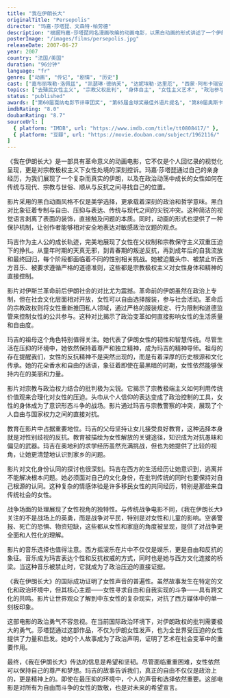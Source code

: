 ```yaml
---
title: "我在伊朗长大"
originalTitle: "Persepolis"
director: "玛嘉·莎塔琵、文森特·帕劳德"
description: "根据玛嘉·莎塔琵同名漫画改编的动画电影，以黑白动画的形式讲述了一个伊朗女孩在伊斯兰革命前后的成长经历，深刻探讨了女性在宗教极权主义下的生存状态与反抗精神。"
posterImage: "/images/films/persepolis.jpg"
releaseDate: 2007-06-27
year: 2007
country: "法国/美国"
duration: "96分钟"
language: "fr"
genre: ["动画", "传记", "剧情", "历史"]
cast: ["嘉布丽埃勒·洛佩兹", "凯瑟琳·德纳芙", "达妮埃勒·达里厄", "西蒙·阿布卡瑞安"]
topics: ["去殖民女性主义", "宗教父权批判", "身体自主", "女性主义艺术", "政治参与", "文化认同"]
status: "published"
awards: ["第60届戛纳电影节评审团奖", "第65届金球奖最佳外语片提名", "第80届奥斯卡最佳动画长片提名"]
imdbRating: "8.0"
doubanRating: "8.7"
sourceUrl: [
  { platform: "IMDB", url: "https://www.imdb.com/title/tt0808417/" },
  { platform: "豆瓣", url: "https://movie.douban.com/subject/1962116/" }
]
---
```


《我在伊朗长大》是一部具有革命意义的动画电影，它不仅是个人回忆录的视觉化呈现，更是对宗教极权主义下女性处境的深刻控诉。玛嘉·莎塔琵通过自己的亲身经历，为我们展现了一个复杂而真实的伊朗，以及在政治动荡中成长的女性如何在传统与现代、宗教与世俗、顺从与反抗之间寻找自己的位置。

影片采用的黑白动画风格不仅是美学选择，更承载着深刻的政治和哲学意味。黑白对比象征着专制与自由、压抑与表达、传统与现代之间的尖锐冲突。这种简洁的视觉语言剥离了表面的装饰，直接触及问题的本质。同时，动画的形式也提供了一种保护机制，让创作者能够相对安全地表达对敏感政治议题的观点。

玛吉作为主人公的成长轨迹，完美地展现了女性在父权制和宗教保守主义双重压迫下的挣扎。从童年时期的天真无邪，到青春期的叛逆反抗，再到成年后的自我流放和最终回归，每个阶段都面临着不同的性别相关挑战。她被迫戴头巾、被禁止听西方音乐、被要求遵循严格的道德准则，这些都是宗教极权主义对女性身体和精神的直接控制。

影片对伊斯兰革命前后伊朗社会的对比尤为震撼。革命前的伊朗虽然在政治上专制，但在社会文化层面相对开放，女性可以自由选择服装，参与社会活动。革命后的宗教政权则将女性重新推回私人领域，通过严格的服装规定、行为限制和道德监管来控制女性的公共参与。这种对比揭示了政治变革如何直接影响女性的生活质量和自由度。

玛吉的祖母这个角色特别值得关注。她代表了伊朗女性的韧性和智慧传统。尽管生活在压抑的环境中，她依然保持着尊严和独立精神，成为玛吉的精神导师。祖母的存在提醒我们，女性的反抗精神不是突然出现的，而是有着深厚的历史根源和文化传承。她的花朵香水和自由的话语，象征着即使在最黑暗的时期，女性依然能够保持内在的美丽和力量。

影片对宗教与政治权力结合的批判极为尖锐。它揭示了宗教极端主义如何利用传统价值观来合理化对女性的压迫。头巾从个人信仰的表达变成了政治控制的工具，女性的身体成为了意识形态斗争的战场。影片通过玛吉与宗教警察的冲突，展现了个人自由与国家权力之间的直接对抗。

教育在影片中占据重要地位。玛吉的父母坚持让女儿接受良好教育，这种选择本身就是对性别歧视的反抗。教育被描绘为女性解放的关键途径，知识成为对抗愚昧和偏见的武器。玛吉在奥地利的求学经历虽然充满挑战，但也为她提供了比较的视角，让她更清楚地认识到家乡的问题。

影片对文化身份认同的探讨也很深刻。玛吉在西方的生活经历让她意识到，逃离并不能解决根本问题。她必须面对自己的文化身份，在批判传统的同时也要保持对自己根源的认同。这种复杂的情感体验是许多移民女性的共同经历，特别是那些来自传统社会的女性。

战争场面的处理展现了女性视角的独特性。与传统战争电影不同，《我在伊朗长大》关注的不是战场上的英勇，而是战争对平民，特别是对女性和儿童的影响。空袭警报、死亡的恐惧、物资短缺，这些都从女性和家庭的角度被呈现，提供了对战争更全面和人性化的理解。

影片的音乐选择也值得注意。西方摇滚乐在片中不仅仅是娱乐，更是自由和反抗的象征。音乐成为玛吉表达个性和反抗权威的方式，同时也是她与西方文化连接的桥梁。当这种音乐被禁止时，它就成为了政治压迫的直接证据。

《我在伊朗长大》的国际成功证明了女性声音的普遍性。虽然故事发生在特定的文化和政治环境中，但其核心主题——女性寻求自由和自我实现的斗争——具有跨文化的共鸣。影片让世界观众了解到中东女性的复杂现实，对抗了西方媒体中的单一刻板印象。

这部电影的政治勇气不容忽视。在当前国际政治环境下，对伊朗政权的批判需要极大的勇气。莎塔琵通过这部作品，不仅为伊朗女性发声，也为全世界受压迫的女性提供了力量和启发。她的个人故事成为了政治声明，证明了艺术在社会变革中的重要作用。

最终，《我在伊朗长大》传达的信息是希望和坚韧。尽管面临重重困难，女性依然可以保持自己的尊严和梦想。玛吉的故事告诉我们，真正的自由不仅仅是政治上的，更是精神上的。即使在最压抑的环境中，个人的声音和选择依然重要。这部电影是对所有为自由而斗争的女性的致敬，也是对未来的希望宣言。